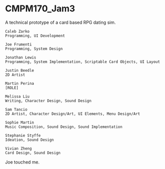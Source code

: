 # CMPM170_Jam3
A technical prototype of a card based RPG dating sim.
    
    Caleb Zarko                
    Programming, UI Development
    
    Joe Frumenti 
    Programming, System Design             

    Jonathan Lewis
    Programming, System Implementation, Scriptable Card Objects, UI Layout

    Justin Beedle            
    2D Artist

    Martin Perina            
    [ROLE]

    Melissa Liu
    Writing, Character Design, Sound Design

    Sam Tancio                   
    2D Artist, Character Design/Art, UI Elements, Menu Design/Art

    Sophie Martin             
    Music Composition, Sound Design, Sound Implementation

    Stephanie Styffe        
    Ideation, Sound Design

    Vivian Zheng
    Card Design, Sound Design
    
    
    
    
    
    
    
    
    
    
Joe touched me.
